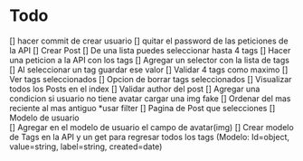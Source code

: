 # Todo
[] hacer commit de crear usuario
[] quitar el password de las peticiones de la API
[] Crear Post
    [] De una lista puedes seleccionar hasta 4 tags
        [] Hacer una peticion a la API con los tags
        [] Agregar un selector con la lista de tags
        [] Al seleccionar un tag guardar ese valor
        [] Validar 4 tags como maximo
        [] Ver tags seleccionados
        [] Opcion de borrar tags seleccionados
[] Visualizar todos los Posts en el index
    [] Validar author del post
    [] Agregar una condicion si usuario no tiene avatar cargar una img fake
    [] Ordenar del mas reciente al mas antiguo *usar filter
[] Pagina de Post que selecciones
[] Modelo de usuario   
    [] Agregar en el modelo de usuario el campo de avatar(img)
[] Crear modelo de Tags en la API y un get para regresar todos los tags (Modelo: Id=object, value=string, label=string, created=date)